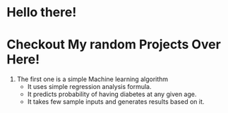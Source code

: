 # Hello there!
# Checkout My random Projects Over Here!
1. The first one is a simple Machine learning algorithm
    * It uses simple regression analysis formula.
    * It predicts probability of having diabetes at any given age.
    * It takes few sample inputs and generates results based on it.
